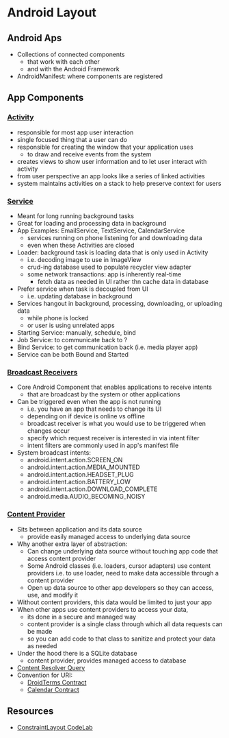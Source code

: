 # Android Layout

## Android Aps

- Collections of connected components
  - that work with each other
  - and with the Android Framework
- AndroidManifest: where components are registered

## App Components

### [Activity](https://developer.android.com/reference/android/app/Activity)
- responsible for most app user interaction
- single focused thing that a user can do
- responsible for creating the window that your application uses
  - to draw and receive events from the system
- creates views to show user information and to let user interact with activity
- from user perspective an app looks like a series of linked activities
- system maintains activities on a stack to help preserve context for users

### [Service](https://developer.android.com/guide/components/services)

- Meant for long running background tasks
- Great for loading and processing data in background
- App Examples: EmailService, TextService, CalendarService
    - services running on phone listening for and downloading data
    - even when these Activities are closed
- Loader: background task is loading data that is only used in Activity
    - i.e. decoding image to use in ImageView
    - crud-ing database used to populate recycler view adapter
    - some network transactions: app is inherently real-time
        - fetch data as needed in UI rather thn cache data in database
- Prefer service when task is decoupled from UI
    - i.e. updating database in background
- Services hangout in background, processing, downloading, or uploading data
    - while phone is locked
    - or user is using unrelated apps
- Starting Service: manually, schedule, bind
- Job Service: to communicate back to ?
- Bind Service: to get communication back (i.e. media player app)
- Service can be both Bound and Started

### [Broadcast Receivers](https://developer.android.com/guide/components/broadcasts)

- Core Android Component that enables applications to receive intents
    - that are broadcast by the system or other applications
- Can be triggered even when the app is not running
    - i.e. you have an app that needs to change its UI
    - depending on if device is online vs offline
    - broadcast receiver is what you would use to be triggered when changes occur
    - specify which request receiver is interested in via intent filter
    - intent filters are commonly used in app's manifest file
- System broadcast intents:
    - android.intent.action.SCREEN_ON
    - android.intent.action.MEDIA_MOUNTED
    - android.intent.action.HEADSET_PLUG
    - android.intent.action.BATTERY_LOW
    - android.intent.action.DOWNLOAD_COMPLETE
    - android.media.AUDIO_BECOMING_NOISY

### [Content Provider](https://developer.android.com/guide/topics/providers/content-providers)

- Sits between application and its data source
    - provide easily managed access to underlying data source
- Why another extra layer of abstraction:
    - Can change underlying data source without touching app code that access content provider
    - Some Android classes (i.e. loaders, cursor adapters) use content providers
        i.e. to use loader, need to make data accessible through a content provider
    - Open up data source to other app developers so they can access, use, and modify it
- Without content providers, this data would be limited to just your app
- When other apps use content providers to access your data,
    - its done in a secure and managed way
    - content provider is a single class through which all data requests can be made
    - so you can add code to that class to sanitize and protect your data as needed
- Under the hood there is a SQLite database
    - content provider, provides managed access to database
- [Content Resolver Query](https://developer.android.com/guide/topics/providers/content-provider-basics.html#Query)
- Convention for URI:
    - [DroidTerms Contract](http://udacity.github.io/DroidTermsExampleProvider-Documentation/)
    - [Calendar Contract](https://developer.android.com/reference/android/provider/CalendarContract.html)

## Resources

- [ConstraintLayout CodeLab](https://developer.android.com/codelabs/constraint-layout#0)





